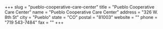 +++
slug = "pueblo-cooperative-care-center"
title = "Pueblo Cooperative Care Center"
name = "Pueblo Cooperative Care Center"
address = "326 W. 8th St"
city = "Pueblo"
state = "CO"
postal = "81003"
website = ""
phone = "719 543-7484"
fax = ""
+++
